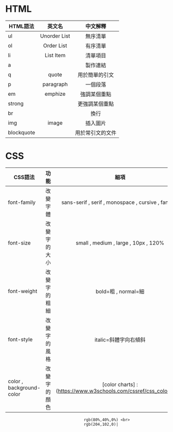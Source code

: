 # HTML


|HTML語法       | 英文名           | 中文解釋  |
| ------------- |:-------------:| :-----:|
|ul|Unorder List| 無序清單|
|ol|Order List|有序清單|
|li|List Item|清單項目|
|a||製作連結|
|q|quote|用於簡單的引文|
|p|paragraph|一個段落|
|em|emphize|強調某個重點|
|strong||更強調某個重點|
|br||換行|
|img|image|插入圖片|
|blockquote||用於常引文的文件|


# CSS

|CSS語法       | 功能           | 細項  |
| ------------- |:-------------:| :-----:|
|font-family|改變字體|sans-serif , serif , monospace , cursive , fantasy|
|font-size|改變字的大小| small , medium , large , 10px , 120%|
|font-weight|改變字的粗細| bold=粗 , normal=細|
|font-style|改變字的風格|italic=斜體字向右傾斜|
|color , background-color|改變字的顏色|[color charts] : (https://www.w3schools.com/cssref/css_colors.asp) <br> 
                                      rgb(80%,40%,0%) <br>
                                      rgb(204,102,0)|
